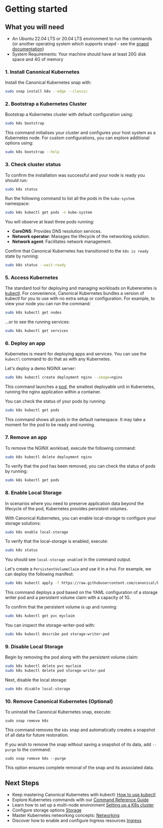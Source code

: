 # Getting started

## What you will need
- An Ubuntu 22.04 LTS or 20.04 LTS environment to run the commands (or
  another operating system which supports snapd - see the
  [snapd documentation](https://snapcraft.io/docs/installing-snapd))
- System Requirements: Your machine should have at least 20G disk space
  and 4G of memory

### 1. Install Canonical Kubernetes

Install the Canonical Kubernetes snap with:
```bash
sudo snap install k8s --edge --classic
```

### 2. Bootstrap a Kubernetes Cluster

Bootstrap a Kubernetes cluster with default configuration using:

```bash
sudo k8s bootstrap
```

This command initialises your cluster and configures your host system 
as a Kubernetes node.
For custom configurations, you can explore additional options using: 

```bash
sudo k8s bootstrap --help
```

### 3. Check cluster status

To confirm the installation was successful and your node is ready you
should run:

```bash
sudo k8s status
```

Run the following command to list all the pods in the `kube-system`
namespace:

```bash
sudo k8s kubectl get pods -n kube-system
```

You will observe at least three pods running:
- **CoreDNS**: Provides DNS resolution services.
- **Network operator**: Manages the lifecycle of the networking solution.
- **Network agent**: Facilitates network management.

Confirm that Canonical Kubernetes has transitioned to the `k8s is ready` state by running:

```bash
sudo k8s status --wait-ready
```

### 5. Access Kubernetes

The standard tool for deploying and managing workloads on Kuberenetes
is [kubectl](https://kubernetes.io/docs/reference/kubectl/). 
For convenience, Canonical Kubernetes bundles a version of 
kubectl for you to use with no extra setup or configuration. 
For example, to view your node you can run the command:

```bash
sudo k8s kubectl get nodes
```

…or to see the running services:

```bash
sudo k8s kubectl get services
```

### 6. Deploy an app

Kubernetes is meant for deploying apps and services. 
You can use the `kubectl`
command to do that as with any Kubernetes. 

Let's deploy a demo NGINX server:

```bash
sudo k8s kubectl create deployment nginx --image=nginx
```
This command launches a [pod](https://kubernetes.io/docs/concepts/workloads/pods/),
the smallest deployable unit in Kubernetes,
running the nginx application within a container.

You can check the status of your pods by running:

```bash
sudo k8s kubectl get pods
```

This command shows all pods in the default namespace. 
It may take a moment for the pod to be ready and running.

### 7. Remove an app

To remove the NGINX workload, execute the following command:

```bash
sudo k8s kubectl delete deployment nginx

```

To verify that the pod has been removed, you can check the status of pods by running:

```bash
sudo k8s kubectl get pods
```

### 8. Enable Local Storage
In scenarios where you need to preserve application data beyond the 
lifecycle of the pod, Kubernetes provides persistent volumes.

With Canonical Kubernetes, you can enable local-storage to configure
your storage solutions:

```bash
sudo k8s enable local-storage
```

To verify that the local-storage is enabled, execute:
```bash
sudo k8s status
```
You should see `local-storage enabled` in the command output.

Let's create a `PersistentVolumeClaim` and use it in a `Pod`. 
For example, we can deploy the following manifest:

```bash
sudo k8s kubectl apply -f https://raw.githubusercontent.com/canonical/k8s-snap/main/docs/src/assets/tutorial-pod-with-pvc.yaml
```
This command deploys a pod based on the YAML configuration of a 
storage writer pod and a persistent volume claim with a capacity of 1G.

To confirm that the persistent volume is up and running:

```bash
sudo k8s kubectl get pvc myclaim
```

You can inspect the storage-writer-pod with:

```bash
sudo k8s kubectl describe pod storage-writer-pod
```

### 9. Disable Local Storage

Begin by removing the pod along with the persistent volume claim:

```bash
sudo k8s kubectl delete pvc myclaim
sudo k8s kubectl delete pod storage-writer-pod
```

Next, disable the local storage:

```bash
sudo k8s disable local-storage
```

### 10. Remove Canonical Kubernetes (Optional)

To uninstall the Canonical Kubernetes snap, execute:

```
sudo snap remove k8s
```

This command removes the `k8s` snap and automatically creates a snapshot of all data for future restoration.

If you wish to remove the snap without saving a snapshot of its data, add `--purge` to the command:

```
sudo snap remove k8s --purge
```
This option ensures complete removal of the snap and its associated data.

## Next Steps

- Keep mastering Canonical Kubernetes with kubectl: [How to use kubectl]
- Explore Kubernetes commands with our [Command Reference Guide]
- Learn how to set up a multi-node environment [Setting up a K8s cluster]
- Configure storage options [Storage]
- Master Kubernetes networking concepts: [Networking]
- Discover how to enable and configure Ingress resources [Ingress]

<!-- LINKS -->

[How to use kubectl]: ./kubectl
[Command Reference Guide]: ../reference/commands
[Setting up a K8s cluster]: ./add-remove-nodes
[Storage]: ../howto/storage
[Networking]: ../howto/networking/index.md
[Ingress]: ../howto/networking/default-ingress.md
